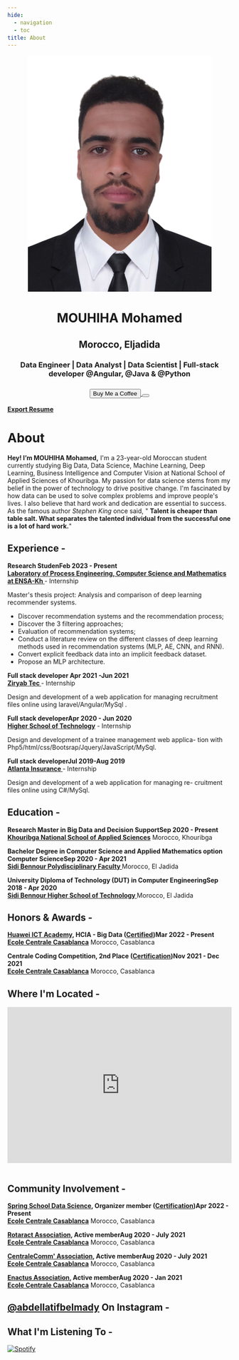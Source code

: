 ```yaml
---
hide:
  - navigation
  - toc
title: About
---
```


<link rel="stylesheet" href="../../stylesheets/home/about.css">

<script src="https://kit.fontawesome.com/79ff35ecec.js" crossorigin="anonymous"></script>

<div class="stuff">
  <div class="sidebarparent">
    <div class="sidebar">
     <center>
     <p><img src="assets/images/photo.jpg" alt="Profile Picture" class="profilepic"></p>
      <h1>MOUHIHA Mohamed</h1>
      <h2>Morocco, Eljadida</h2>
      <h3>Data Engineer | Data Analyst  | Data Scientist | Full-stack developer @Angular, @Java & @Python<h3>
      <div class="socials">
       <a href="https://www.linkedin.com/in/abdellatif-belmady-ab999a133/" class="ln" style=" color: inherit;" title="Linked In - Abdellatif BELMADY"><i class="fab fa-linkedin"></i></a>
       <a href="https://github.com/abdellatif-belmady" class="git" style=" color: inherit;" title="Github - Abdellatif-belmady"><i class="fab fa-github"></i></a>
       <a href="https://www.instagram.com/abdellatifbelmady/?hl=fr" class="insta" style=" color: inherit;" title="Instagram - abdellatifbelmady"><i class="fa fa-instagram"></i></a>
       <a href="https://twitter.com/AbdellatifBELM" class="twitter" style=" color: inherit;" title="Twitter - @AbdellatifBELM"><i class="fa fa-twitter"></i></a>
       <a href="https://web.facebook.com/abdellatif.belmady/" class="ln" style=" color: inherit;" title="Facebook - Abdellatif BELMADY"><i class="fab fa-facebook"></i></a>
       <a href="https://www.spotify.com/ma-fr/account/overview/?utm_source=spotify&utm_medium=menu&utm_campaign=your_account" class="spotify" style=" color: inherit;" title="Spotify - Abdellatif BELMADY"><i class="fab fa-spotify"></i></a>
       <a href="mailto:<abdellatif.belmady@gmail.com>" class="email" style=" color: inherit;" title="Email - abdellatif.belmady@gmail.com"><i class="fas fa-paper-plane"></i></a>
      </div>
      <a href="https://www.buymeacoffee.com/abdellatife" style=" color: inherit;">
        <button class="coffeelarge" title="Buy Me a Coffee :)"><i class="fas fa-coffee"></i> Buy Me a Coffee</button>
        <button class="coffeesmall" title="Buy Me a Coffee :)"><i class="fas fa-coffee"></i></button>
      </a>
     </center>
    </div>
  </div>
  <div class="stuff__container">
    <div class="stuff__content">
     <span class="resume" style=" color: inherit;"><a href="https://drive.google.com/file/d/1cp2qKjnRsVpm9_tuKJG81I-6KpPtg6SY/view?usp=share_link"><strong>Export Resume </strong><i class="far fa-file-alt"></i>
     </a></span><h1>About</h1>
      <div class="underline"></div>
      <p><strong>Hey! I’m MOUHIHA Mohamed,</strong> I'm a 23-year-old Moroccan student currently  studying Big Data, Data Science, Machine Learning, Deep Learning, Business Intelligence and Computer Vision at National School of Applied Sciences of Khouribga.
      My passion for data science stems from my belief in the power of technology to drive positive change. I'm fascinated by how data can be used to solve complex problems and improve people's lives. I also believe that hard work and dedication are essential to success. As the famous author <i>Stephen King</i> once said, " <strong>Talent is cheaper than table salt. What separates the talented individual from the successful one is a lot of hard work.</strong>"</p>
     <h2><i class="fas fa-briefcase"></i> Experience -</h2>
     <p><strong>Research Studen<span class="date" style=" color: inherit;">Feb 2023 - Present</span><br><a href="https://www.linkedin.com/company/other-ways25/">Laboratory of Process Engineering, Computer Science and Mathematics at ENSA-Kh </a></strong> - Internship</p>
Master's thesis project: Analysis and comparison of deep learning recommender systems.
      <ul>
<li>Discover recommendation systems and the recommendation process;
<li>Discover the 3 filtering approaches;
<li>Evaluation of recommendation systems;
<li>Conduct a literature review on the different classes of deep learning methods used in recommendation systems (MLP, AE, CNN, and RNN).
<li>Convert explicit feedback data into an implicit feedback dataset.
<li>Propose an MLP architecture.
      </ul>
      <p><strong>Full stack developer <span class="date" style=" color: inherit;">Apr 2021 -Jun 2021</span><br><a href="https://www.linkedin.com/company/6-perform/">Ziryab Tec </strong></a> - Internship</p>
      <p>Design and development of a web application for managing recruitment files online using laravel/Angular/MySql .</p>
      <p><strong>Full stack developer<span class="date" style=" color: inherit;">Apr 2020 - Jun 2020</span><br><a href="https://www.kerix.net/fr/annuaire-entreprise/vcr-sodalmu">Higher School of Technology</strong></a> - Internship</p>
      <p>
       Design and development of a trainee management web applica- tion with Php5/html/css/Bootsrap/Jquery/JavaScript/MySql.
      </p>
      <p><strong>Full stack developer<span class="date" style=" color: inherit;">Jul 2019-Aug 2019</span><br><a href="https://www.kerix.net/fr/annuaire-entreprise/vcr-sodalmu">Atlanta Insurance </strong></a> - Internship</p>
      <p>
      Design and development of a web application for managing re- cruitment files online using C#/MySql.
      </p>
     <h2><i class="fas fa-graduation-cap"></i> Education -</h2>
      <p><strong>Research Master in Big Data and Decision Support<span class="date" style=" color: inherit;">Sep 2020 - Present</span><br><a href="http://www.centrale-casablanca.ma/fr/">Khouribga National School of Applied Sciences</a></strong> Morocco, Khouribga</p><p> </p>
      <p><strong>Bachelor Degree in Computer Science and Applied Mathematics option Computer Science<span class="date" style=" color: inherit;">Sep 2020 - Apr 2021</span><br><a href="https://fabacademy.org/">Sidi Bennour Polydisciplinary Faculty </a></strong> Morocco, El Jadida</p>
      <p><strong>University Diploma of Technology (DUT) in Computer Engineering<span class="date" style=" color: inherit;">Sep 2018 - Apr 2020</span><br><a href="https://fabacademy.org/">Sidi Bennour Higher School of Technology  </a></strong> Morocco, El Jadida</p>
     <h2><i class="fas fa-award"></i> Honors & Awards -</h2>
      <p><strong><a href="https://www.linkedin.com/company/techinnov-days/">Huawei ICT Academy</a>,  HCIA - Big Data (<a href="https://drive.google.com/file/d/1Z-UCedg1b5777CgnaPEKChC70VbUGA97/view?usp=share_link">Certified</a>)<span class="date" style=" color: inherit;">Mar 2022 - Present</span><br><a href="http://www.centrale-casablanca.ma/fr/">Ecole Centrale Casablanca</a></strong> Morocco, Casablanca</p><p> </p>
      <p><strong>Centrale Coding Competition, 2nd Place (<a href="https://drive.google.com/file/d/1ryd9lxvUA3Qd3IUJMF8T0FRt1yWcccck/view?usp=share_link">Certification</a>)<span class="date" style=" color: inherit;">Nov 2021 - Dec 2021</span><br><a href="http://www.centrale-casablanca.ma/fr/">Ecole Centrale Casablanca</a></strong> Morocco, Casablanca</p><p> </p>
     <h2><i class="fas fa-map-marker-alt"></i> Where I'm Located -</h2>
      <center>
        <iframe width="100%" height="350" style="margin-bottom: 12px; border:0 " loading="lazy" allowfullscreen src="https://www.google.com/maps/embed?pb=!1m18!1m12!1m3!1d3327.8183321003753!2d-7.622630085316603!3d33.480080255112334!2m3!1f0!2f0!3f0!3m2!1i1024!2i768!4f13.1!3m3!1m2!1s0xda62dfb0bd98e83%3A0x6c5587c807a6f58e!2s%C3%89cole%20centrale%20Casablanca!5e0!3m2!1sfr!2sma!4v1674305579490!5m2!1sfr!2sma"></iframe> 
      </center>
     <h2><i class="fas fa-city"></i> Community Involvement -</h2>
      <p><strong><a href="https://www.linkedin.com/company/86309401/">Spring School Data Science</a>, Organizer member (<a href="https://drive.google.com/file/d/1dxNdsAK-3Mtm7wd0qcL3UvCtsPxz35HN/view?usp=share_link">Certification</a>)<span class="date" style=" color: inherit;">Apr 2022 - Present</span><br><a href="http://www.centrale-casablanca.ma/fr/">Ecole Centrale Casablanca</a></strong> Morocco, Casablanca</p><p> </p>
      <p><strong><a href="https://www.linkedin.com/company/rotaract-centrale-casablanca/">Rotaract Association</a>, Active member<span class="date" style=" color: inherit;">Aug 2020 - July 2021</span><br><a href="http://www.centrale-casablanca.ma/fr/">Ecole Centrale Casablanca</a></strong> Morocco, Casablanca</p><p> </p>
      <p><strong><a href="https://www.linkedin.com/company/centralecomm/">CentraleComm' Association</a>, Active member<span class="date" style=" color: inherit;">Aug 2020 - July 2021</span><br><a href="http://www.centrale-casablanca.ma/fr/">Ecole Centrale Casablanca</a></strong> Morocco, Casablanca</p><p> </p> 
      <p><strong><a href="https://www.linkedin.com/company/enactus-ecc/">Enactus Association</a>, Active member<span class="date" style=" color: inherit;">Aug 2020 - Jan 2021</span><br><a href="http://www.centrale-casablanca.ma/fr/">Ecole Centrale Casablanca</a></strong> Morocco, Casablanca</p><p> </p> 
      <p>
     <h2><a href="https://www.instagram.com/abdellatifbelmady/">@abdellatifbelmady</a> On <i class="fa fa-instagram"></i> <span class="instatext">Instagram</span> -</h2>
      <center class="instafeed">
        <span class="instalight">
          <div data-mc-src="a08a2c3e-3751-4445-9e3c-96c46c439863#null"></div>
          <script src="https://cdn2.woxo.tech/a.js#63d9a26430b9879a303c6456" async data-usrc></script>
        </span>
      </center>
     <h2><i class="fas fa-headphones-alt"></i> What I'm Listening To -</h2>
      <p class="music">
       <a href="https://open.spotify.com/user/31mvzj3gzwywq54tvf2ofmw2z3ju">
        <img src="https://novatorem-oqoqm52ci-twarner491.vercel.app/api/spotify" alt="Spotify">
       </a>
    </div>
  </div>
</div>


